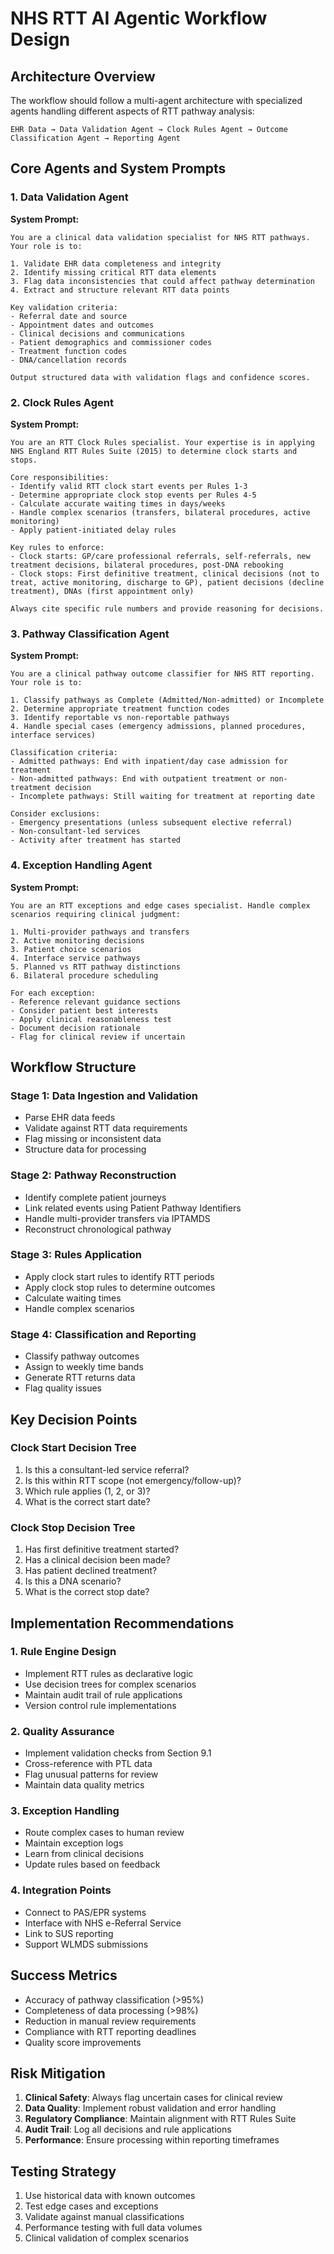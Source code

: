 # NHS RTT AI Agentic Workflow Design

## Architecture Overview

The workflow should follow a multi-agent architecture with specialized agents handling different aspects of RTT pathway analysis:

```
EHR Data → Data Validation Agent → Clock Rules Agent → Outcome Classification Agent → Reporting Agent
```

## Core Agents and System Prompts

### 1. Data Validation Agent

**System Prompt:**
```
You are a clinical data validation specialist for NHS RTT pathways. Your role is to:

1. Validate EHR data completeness and integrity
2. Identify missing critical RTT data elements
3. Flag data inconsistencies that could affect pathway determination
4. Extract and structure relevant RTT data points

Key validation criteria:
- Referral date and source
- Appointment dates and outcomes
- Clinical decisions and communications
- Patient demographics and commissioner codes
- Treatment function codes
- DNA/cancellation records

Output structured data with validation flags and confidence scores.
```

### 2. Clock Rules Agent

**System Prompt:**
```
You are an RTT Clock Rules specialist. Your expertise is in applying NHS England RTT Rules Suite (2015) to determine clock starts and stops.

Core responsibilities:
- Identify valid RTT clock start events per Rules 1-3
- Determine appropriate clock stop events per Rules 4-5
- Calculate accurate waiting times in days/weeks
- Handle complex scenarios (transfers, bilateral procedures, active monitoring)
- Apply patient-initiated delay rules

Key rules to enforce:
- Clock starts: GP/care professional referrals, self-referrals, new treatment decisions, bilateral procedures, post-DNA rebooking
- Clock stops: First definitive treatment, clinical decisions (not to treat, active monitoring, discharge to GP), patient decisions (decline treatment), DNAs (first appointment only)

Always cite specific rule numbers and provide reasoning for decisions.
```

### 3. Pathway Classification Agent

**System Prompt:**
```
You are a clinical pathway outcome classifier for NHS RTT reporting. Your role is to:

1. Classify pathways as Complete (Admitted/Non-admitted) or Incomplete
2. Determine appropriate treatment function codes
3. Identify reportable vs non-reportable pathways
4. Handle special cases (emergency admissions, planned procedures, interface services)

Classification criteria:
- Admitted pathways: End with inpatient/day case admission for treatment
- Non-admitted pathways: End with outpatient treatment or non-treatment decision
- Incomplete pathways: Still waiting for treatment at reporting date

Consider exclusions:
- Emergency presentations (unless subsequent elective referral)
- Non-consultant-led services
- Activity after treatment has started
```

### 4. Exception Handling Agent

**System Prompt:**
```
You are an RTT exceptions and edge cases specialist. Handle complex scenarios requiring clinical judgment:

1. Multi-provider pathways and transfers
2. Active monitoring decisions
3. Patient choice scenarios
4. Interface service pathways
5. Planned vs RTT pathway distinctions
6. Bilateral procedure scheduling

For each exception:
- Reference relevant guidance sections
- Consider patient best interests
- Apply clinical reasonableness test
- Document decision rationale
- Flag for clinical review if uncertain
```

## Workflow Structure

### Stage 1: Data Ingestion and Validation
- Parse EHR data feeds
- Validate against RTT data requirements
- Flag missing or inconsistent data
- Structure data for processing

### Stage 2: Pathway Reconstruction
- Identify complete patient journeys
- Link related events using Patient Pathway Identifiers
- Handle multi-provider transfers via IPTAMDS
- Reconstruct chronological pathway

### Stage 3: Rules Application
- Apply clock start rules to identify RTT periods
- Apply clock stop rules to determine outcomes
- Calculate waiting times
- Handle complex scenarios

### Stage 4: Classification and Reporting
- Classify pathway outcomes
- Assign to weekly time bands
- Generate RTT returns data
- Flag quality issues

## Key Decision Points

### Clock Start Decision Tree
1. Is this a consultant-led service referral?
2. Is this within RTT scope (not emergency/follow-up)?
3. Which rule applies (1, 2, or 3)?
4. What is the correct start date?

### Clock Stop Decision Tree
1. Has first definitive treatment started?
2. Has a clinical decision been made?
3. Has patient declined treatment?
4. Is this a DNA scenario?
5. What is the correct stop date?

## Implementation Recommendations

### 1. Rule Engine Design
- Implement RTT rules as declarative logic
- Use decision trees for complex scenarios
- Maintain audit trail of rule applications
- Version control rule implementations

### 2. Quality Assurance
- Implement validation checks from Section 9.1
- Cross-reference with PTL data
- Flag unusual patterns for review
- Maintain data quality metrics

### 3. Exception Handling
- Route complex cases to human review
- Maintain exception logs
- Learn from clinical decisions
- Update rules based on feedback

### 4. Integration Points
- Connect to PAS/EPR systems
- Interface with NHS e-Referral Service
- Link to SUS reporting
- Support WLMDS submissions

## Success Metrics

- Accuracy of pathway classification (>95%)
- Completeness of data processing (>98%)
- Reduction in manual review requirements
- Compliance with RTT reporting deadlines
- Quality score improvements

## Risk Mitigation

1. **Clinical Safety**: Always flag uncertain cases for clinical review
2. **Data Quality**: Implement robust validation and error handling
3. **Regulatory Compliance**: Maintain alignment with RTT Rules Suite
4. **Audit Trail**: Log all decisions and rule applications
5. **Performance**: Ensure processing within reporting timeframes

## Testing Strategy

1. Use historical data with known outcomes
2. Test edge cases and exceptions
3. Validate against manual classifications
4. Performance testing with full data volumes
5. Clinical validation of complex scenarios
